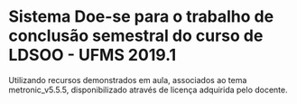 # Sistema Doe-se para o trabalho de conclusão semestral do curso de LDSOO - UFMS 2019.1

Utilizando recursos demonstrados em aula, associados ao tema metronic_v5.5.5, disponibilizado
através de licença adquirida pelo docente.
